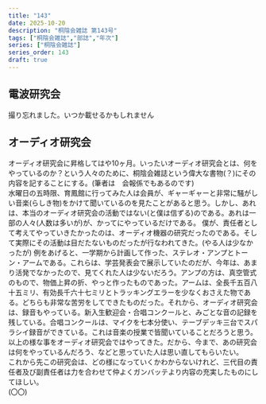 ```yaml
---
title: "143"
date: 2025-10-20
description: "桐陰会雑誌 第143号"
tags: ["桐陰会雑誌","部誌","年次"]
series: ["桐陰会雑誌"]
series_order: 143
draft: true
---
```



## 電波研究会
撮り忘れました。いつか載せるかもしれません
## オーディオ研究会
オーディオ研究会に昇格してはや10ヶ月。いったいオーディオ研究会とは、何をやっているのか？という人々のために、桐陰会雑誌という偉大な書物(？)にその内容を記することにする。(筆者は　会報係でもあるのです)  
水曜日の五時限、育鳳館に行ってみた人は会員が、ギャーギャーと非常に騒がしい音楽(らしき物)をかけて聞いているのを見たことがあると思う。しかし、あれは、本当のオーディオ研究会の活動ではない(と僕は信ずる)のである。あれは一部の人々(人数は多いが)が、かってにやっているだけである。 僕が、責任者として考えてやっていきたかったのは、オーディオ機器の研究だったのである。そして実際にその活動は目だたないものだったが行なわれてきた。(やる人は少なかったが) 例をあげると、一学期から計画して作った、ステレオ・アンプとトーン・アームである。これらは、学芸発表会で展示していたのだが、今年は、あまり活発でなかったので、見てくれた人は少ないだろう。アンプの方は、真空管式のもので、物価上昇の折、やっと作ったものであった。アームは、全長千五百八十五ミリ、有効長千六十七ミリとトラッキングエラーを少なくおさえた物である。どちらも非常な苦労をしてできたものだった。それから、オーディオ研究会は、録音もやっている。新入生歓迎会・合唱コンクールと、みごとな音の記録を残している。合唱コンクールは、マイクを七本分使い、テーブデッキ三台でスパラシイ録音ができている。これは音楽の授業で皆聞いていることだろうと思う。  
以上の様な事をオーディオ研究会ではやってきた。だから、今まで、あの研究会は何をやっているんだろう、などと思っていた人は思い直してもらいたい。  
これから先この研究会は、どの様になっていくかわからないけれど、三代目の責任者及び副責任者は力を合わせて仲よくガンバッテより内容の充実したものにしてほしい。  
(〇〇)